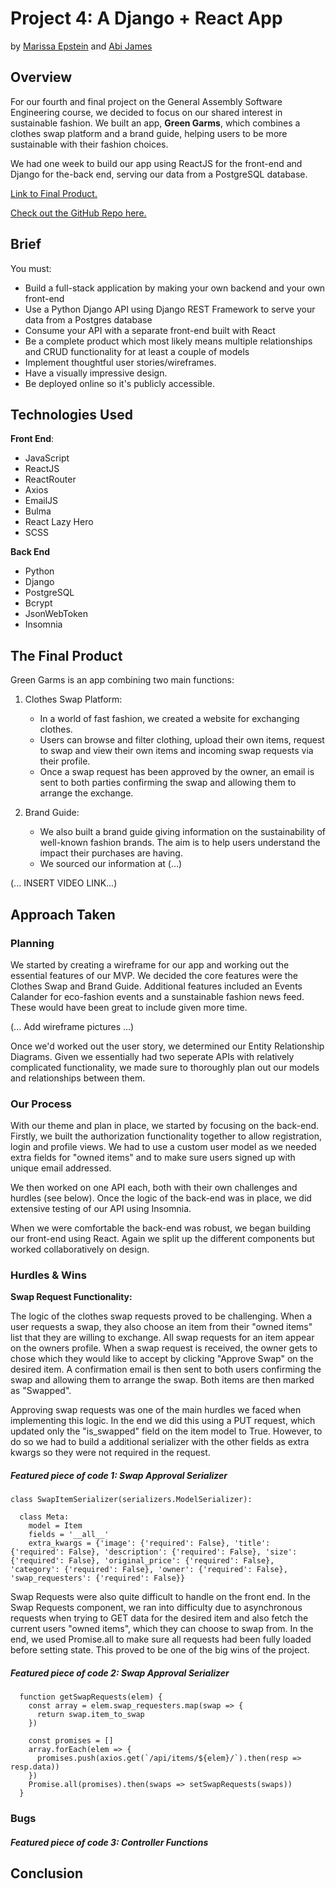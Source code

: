 <h1> Project 4: A Django + React App </h1>

by [Marissa Epstein](https://github.com/marepstein) and [Abi James](https://github.com/ajames14)

## Overview

For our fourth and final project on the General Assembly Software Engineering course, we decided to focus on our shared interest in sustainable fashion. We built an app, **Green Garms**, which combines a clothes swap platform and a brand guide, helping users to be more sustainable with their fashion choices. 

We had one week to build our app using ReactJS for the front-end and Django for the-back end, serving our data from a PostgreSQL database.

[Link to Final Product.](https://green-garms.herokuapp.com/#/)

[Check out the GitHub Repo here.](https://github.com/ajames14/project-4)

## Brief

You must:

- Build a full-stack application by making your own backend and your own front-end
- Use a Python Django API using Django REST Framework to serve your data from a Postgres database
- Consume your API with a separate front-end built with React
- Be a complete product which most likely means multiple relationships and CRUD functionality for at least a couple of models
- Implement thoughtful user stories/wireframes. 
- Have a visually impressive design.
- Be deployed online so it's publicly accessible.

## Technologies Used

**Front End**: 

- JavaScript
- ReactJS
- ReactRouter
- Axios
- EmailJS
- Bulma
- React Lazy Hero
- SCSS

**Back End**

- Python
- Django
- PostgreSQL
- Bcrypt
- JsonWebToken
- Insomnia

## The Final Product

Green Garms is an app combining two main functions: 

1. Clothes Swap Platform: 
	- In a world of fast fashion, we created a website for exchanging clothes. 
	- Users can browse and filter clothing, upload their own items, request to swap and view their own items and incoming swap requests via their profile. 
	- Once a swap request has been approved by the owner, an email is sent to both parties confirming the swap and allowing them to arrange the exchange. 
	
2. Brand Guide: 
	- We also built a brand guide giving information on the sustainability of well-known fashion brands. The aim is to help users understand the impact their purchases are having. 
	- We sourced our information at (...)

(... INSERT VIDEO LINK...)

## Approach Taken

### Planning 

We started by creating a wireframe for our app and working out the essential features of our MVP. We decided the core features were the Clothes Swap and Brand Guide. Additional features included an Events Calander for eco-fashion events and a sunstainable fashion news feed. These would have been great to include given more time. 

(... Add wireframe pictures ...)

Once we'd worked out the user story, we determined our Entity Relationship Diagrams. Given we essentially had two seperate APIs with relatively complicated functionality, we made sure to thoroughly plan out our models and relationships between them. 

### Our Process

With our theme and plan in place, we started by focusing on the back-end. Firstly, we built the authorization functionality together to allow registration, login and profile views. We had to use a custom user model as we needed extra fields for "owned items" and to make sure users signed up with unique email addressed. 

We then worked on one API each, both with their own challenges and hurdles (see below). Once the logic of the back-end was in place, we did extensive testing of our API using Insomnia. 

When we were comfortable the back-end was robust, we began building our front-end using React. Again we split up the different components but worked collaboratively on design. 

### Hurdles & Wins

**Swap Request Functionality:** 

The logic of the clothes swap requests proved to be challenging. When a user requests a swap, they also choose an item from their "owned items" list that they are willing to exchange. All swap requests for an item appear on the owners profile. When a swap request is received, the owner gets to chose which they would like to accept by clicking "Approve Swap" on the desired item. A confirmation email is then sent to both users confirming the swap and allowing them to arrange the swap. Both items are then marked as "Swapped".

Approving swap requests was one of the main hurdles we faced when implementing this logic. In the end we did this using a PUT request, which updated only the "is_swapped" field on the item model to True. However, to do so we had to build a additional serializer with the other fields as extra kwargs so they were not required in the request.

##### Featured piece of code 1: Swap Approval Serializer 

```
class SwapItemSerializer(serializers.ModelSerializer):
  
  class Meta: 
    model = Item
    fields = '__all__'
    extra_kwargs = {'image': {'required': False}, 'title': {'required': False}, 'description': {'required': False}, 'size': {'required': False}, 'original_price': {'required': False}, 'category': {'required': False}, 'owner': {'required': False}, 'swap_requesters': {'required': False}}
```

Swap Requests were also quite difficult to handle on the front end. In the Swap Requests component, we ran into difficulty due to asynchronous requests when trying to GET data for the desired item and also fetch the current users "owned items", which they can choose to swap from. In the end, we used Promise.all to make sure all requests had been fully loaded before setting state. This proved to be one of the big wins of the project.

##### Featured piece of code 2: Swap Approval Serializer 

```
  function getSwapRequests(elem) {
    const array = elem.swap_requesters.map(swap => {
      return swap.item_to_swap
    })

    const promises = []
    array.forEach(elem => {
      promises.push(axios.get(`/api/items/${elem}/`).then(resp => resp.data))
    })
    Promise.all(promises).then(swaps => setSwapRequests(swaps))
  }
```


### Bugs


##### Featured piece of code 3: Controller Functions

## Conclusion
